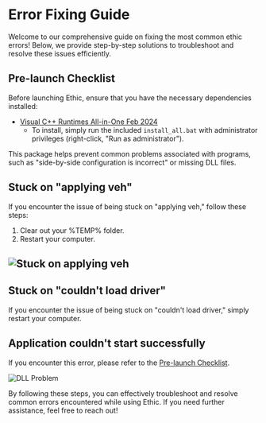 # Error Fixing Guide

Welcome to our comprehensive guide on fixing the most common ethic errors! Below, we provide step-by-step solutions to troubleshoot and resolve these issues efficiently.

## Pre-launch Checklist

Before launching Ethic, ensure that you have the necessary dependencies installed:

- [Visual C++ Runtimes All-in-One Feb 2024](https://uk1-dl.techpowerup.com/files/rddgV2wSDjcM-iDOXh-6Mw/1709686425/Visual-C-Runtimes-All-in-One-Feb-2024.zip)
  - To install, simply run the included `install_all.bat` with administrator privileges (right-click, "Run as administrator").
  
This package helps prevent common problems associated with programs, such as "side-by-side configuration is incorrect" or missing DLL files.

## Stuck on "applying veh"

If you encounter the issue of being stuck on "applying veh," follow these steps:

1. Clear out your %TEMP% folder.
2. Restart your computer.

![Stuck on applying veh](https://cdn.discordapp.com/attachments/1214559548967493653/1214589261890719744/image.png?ex=65f9a966&is=65e73466&hm=8f3f3182800fe60cc9b3903f9902b86347984f9b46cb5912fe5617b36746c686&)
---
## Stuck on "couldn't load driver"

If you encounter the issue of being stuck on "couldn't load driver," simply restart your computer.

## Application couldn't start successfully

If you encounter this error, please refer to the [Pre-launch Checklist](#pre-launch-checklist).

![DLL Problem](https://cdn.discordapp.com/attachments/1214559548967493653/1214589411874963538/image.png?ex=65f9a989&is=65e73489&hm=f71f6701b2286394761706ac31c6b9aa88dd094b744008a86ebab6830748adaa&)

By following these steps, you can effectively troubleshoot and resolve common errors encountered while using Ethic. If you need further assistance, feel free to reach out!
